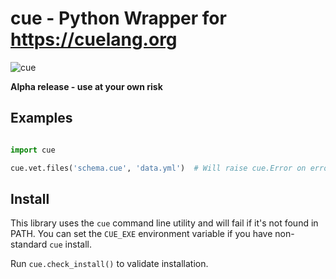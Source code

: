 # cue - Python Wrapper for https://cuelang.org

![cue](https://github.com/tebeka/cue/workflows/cue/badge.svg)

**Alpha release - use at your own risk**


## Examples

```python

import cue

cue.vet.files('schema.cue', 'data.yml')  # Will raise cue.Error on errors
```

## Install

This library uses the `cue` command line utility and will fail if it's not found in PATH.
You can set the `CUE_EXE` environment variable if you have non-standard `cue` install.

Run `cue.check_install()` to validate installation.
